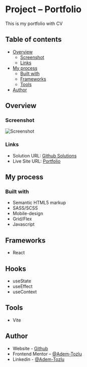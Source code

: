 # Project – Portfolio

This is my portfolio with CV

## Table of contents

- [Overview](#overview)
  - [Screenshot](#screenshot)
  - [Links](#links)
- [My process](#my-process)
  - [Built with](#built-with)
  - [Frameworks](#frameworks)
  - [Tools](#tools)
- [Author](#author)



## Overview

### Screenshot

![Screenshot](public/Portfolio-Screenshot.png)




### Links

- Solution URL: [Github Solutions](https://github.com/Adem-Tozlu/MyPortfolio)
- Live Site URL: [Portfolio](https://my-portfolio-amber-rho-96.vercel.app/)

## My process

### Built with

- Semantic HTML5 markup
- SASS/SCSS
- Mobile-design
- Grid/Flex
- Javascript

## Frameworks
 - React

## Hooks
 - useState
 - useEffect
 - useContext


## Tools
 - Vite

## Author

- Website - [Github](https://github.com/Adem-Tozlu)
- Frontend Mentor – [@Adem-Tozlu](https://www.frontendmentor.io/profile/Adem-Tozlu)
- Linkedin - [@Adem-Tozlu](https://www.linkedin.com/in/adem-tozlu-8906b52a5)
